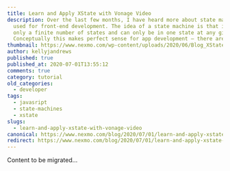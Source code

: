 ```yaml
---
title: Learn and Apply XState with Vonage Video
description: Over the last few months, I have heard more about state machines
  used for front-end development. The idea of a state machine is that it has
  only a finite number of states and can only be in one state at any given time.
  Conceptually this makes perfect sense for app development – there are only […]
thumbnail: https://www.nexmo.com/wp-content/uploads/2020/06/Blog_XState_VideoAPI_1200x600.png
author: kellyjandrews
published: true
published_at: 2020-07-01T13:55:12
comments: true
category: tutorial
old_categories:
  - developer
tags:
  - javasript
  - state-machines
  - xstate
slugs:
  - learn-and-apply-xstate-with-vonage-video
canonical: https://www.nexmo.com/blog/2020/07/01/learn-and-apply-xstate-with-vonage-video
redirect: https://www.nexmo.com/blog/2020/07/01/learn-and-apply-xstate-with-vonage-video
---
```

Content to be migrated...